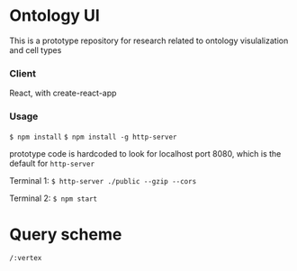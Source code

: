 # Ontology UI

This is a prototype repository for research related to ontology visulalization and cell types

### Client

React, with create-react-app

### Usage

`$ npm install`
`$ npm install -g http-server`

prototype code is hardcoded to look for localhost port 8080, which is the default for `http-server`

Terminal 1:
`$ http-server ./public --gzip --cors`

Terminal 2:
`$ npm start`

# Query scheme

`/:vertex`
